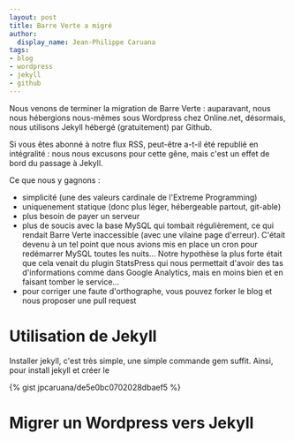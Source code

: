```yaml
---
layout: post
title: Barre Verte a migré
author:
  display_name: Jean-Philippe Caruana
tags:
- blog
- wordpress
- jekyll
- github
---
```


Nous venons de terminer la migration de Barre Verte : auparavant, nous nous hébergions nous-mêmes sous Wordpress chez Online.net, désormais, nous utilisons Jekyll hébergé (gratuitement) par Github.

Si vous êtes abonné à notre flux RSS, peut-être a-t-il été republié en intégralité : nous nous excusons pour cette gêne, mais c'est un effet de bord du passage à Jekyll.

Ce que nous y gagnons :

- simplicité (une des valeurs cardinale de l'Extreme Programming)
- uniquenement statique (donc plus léger, hébergeable partout, git-able)
- plus besoin de payer un serveur
- plus de soucis avec la base MySQL qui tombait régulièrement, ce qui rendait Barre Verte inaccessible (avec une vilaine page d'erreur). C'était devenu à un tel point que nous avions mis en place un cron pour redémarrer MySQL toutes les nuits... Notre hypothèse la plus forte était que cela venait du plugin StatsPress qui nous permettait d'avoir des tas d'informations comme dans Google Analytics, mais en moins bien et en faisant tomber le service...
- pour corriger une faute d'orthographe, vous pouvez forker le blog et nous proposer une pull request

# Utilisation de Jekyll

Installer jekyll, c'est très simple, une simple commande gem suffit. Ainsi, pour install jekyll et créer le 

{% gist jpcaruana/de5e0bc0702028dbaef5 %}

# Migrer un Wordpress vers Jekyll
